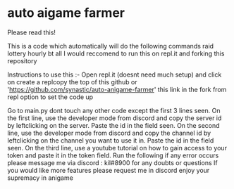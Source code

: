 # auto aigame farmer
Please read this!

This is a code which automatically will do the following commands 
raid 
lottery 
hourly 
bt all
I would reccomend to run this on repl.it and forking this repository

Instructions to use this :- Open repl.it (doesnt need much setup) and click on create a replcopy the top of this github or 'https://github.com/synastic/auto-anigame-farmer' this link in the fork from repl option to set the code up

Go to main.py
dont touch any other code except the first 3 lines seen.
On the first line, use the developer mode from discord and copy the server id by leftclicking on the server. Paste the id in the field seen.
On the second line, use the developer mode from discord and copy the channel id by leftclicking on the channel you want to use it in. Paste the id in the field seen.
On the third line, use a youtube tutorial on how to gain access to your token and paste it in the token field.
Run the following if any error occurs please message me via discord : kil#8900 for any doubts or questions
If you would like more features please request me in discord
enjoy your supremacy in anigame
